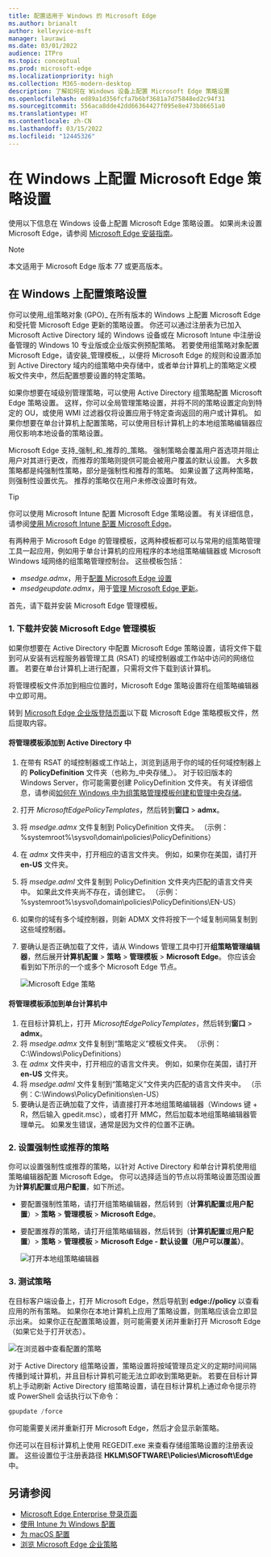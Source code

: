 ```yaml
---
title: 配置适用于 Windows 的 Microsoft Edge
ms.author: brianalt
author: kelleyvice-msft
manager: laurawi
ms.date: 03/01/2022
audience: ITPro
ms.topic: conceptual
ms.prod: microsoft-edge
ms.localizationpriority: high
ms.collection: M365-modern-desktop
description: 了解如何在 Windows 设备上配置 Microsoft Edge 策略设置
ms.openlocfilehash: ed89a1d356fcfa7b6bf3681a7d75848ed2c94f31
ms.sourcegitcommit: 556aca8dde42dd66364427f095e8e473b86651a0
ms.translationtype: HT
ms.contentlocale: zh-CN
ms.lasthandoff: 03/15/2022
ms.locfileid: "12445326"
---
```

# <a name="configure-microsoft-edge-policy-settings-on-windows"></a>在 Windows 上配置 Microsoft Edge 策略设置

使用以下信息在 Windows 设备上配置 Microsoft Edge 策略设置。 如果尚未设置 Microsoft Edge，请参阅 [Microsoft Edge 安装指南](https://go.microsoft.com/fwlink/?linkid=2187484)。

> [!NOTE]
> 本文适用于 Microsoft Edge 版本 77 或更高版本。

## <a name="configure-policy-settings-on-windows"></a>在 Windows 上配置策略设置

你可以使用_组策略对象 (GPO)_ 在所有版本的 Windows 上配置 Microsoft Edge 和受托管 Microsoft Edge 更新的策略设置。 你还可以通过注册表为已加入 Microsoft Active Directory 域的 Windows 设备或在 Microsoft Intune 中注册设备管理的 Windows 10 专业版或企业版实例预配策略。 若要使用组策略对象配置 Microsoft Edge，请安装_管理模板_，以便将 Microsoft Edge 的规则和设置添加到 Active Directory 域内的组策略中央存储中，或者单台计算机上的策略定义模板文件夹中，然后配置想要设置的特定策略。

如果你想要在域级别管理策略，可以使用 Active Directory 组策略配置 Microsoft Edge 策略设置。 这样，你可以全局管理策略设置，并将不同的策略设置定向到特定的 OU，或使用 WMI 过滤器仅将设置应用于特定查询返回的用户或计算机。 如果你想要在单台计算机上配置策略，可以使用目标计算机上的本地组策略编辑器应用仅影响本地设备的策略设置。

Microsoft Edge 支持_强制_和_推荐的_策略。 强制策略会覆盖用户首选项并阻止用户对其进行更改，而推荐的策略则提供可能会被用户覆盖的默认设置。 大多数策略都是纯强制性策略，部分是强制性和推荐的策略。 如果设置了这两种策略，则强制性设置优先。 推荐的策略仅在用户未修改设置时有效。

>[!TIP]
> 你可以使用 Microsoft Intune 配置 Microsoft Edge 策略设置。 有关详细信息，请参阅[使用 Microsoft Intune 配置 Microsoft Edge](configure-edge-with-intune.md)。

有两种用于 Microsoft Edge 的管理模板，这两种模板都可以与常用的组策略管理工具一起应用，例如用于单台计算机的应用程序的本地组策略编辑器或 Microsoft Windows 域网络的组策略管理控制台。 这些模板包括：

- *msedge.admx*，用于[配置 Microsoft Edge 设置](./microsoft-edge-policies.md)
- *msedgeupdate.admx*，用于[管理 Microsoft Edge 更新](./microsoft-edge-update-policies.md)。

首先，请下载并安装 Microsoft Edge 管理模板。

### <a name="1-download-and-install-the-microsoft-edge-administrative-template"></a>1. 下载并安装 Microsoft Edge 管理模板

如果你想要在 Active Directory 中配置 Microsoft Edge 策略设置，请将文件下载到可从安装有远程服务器管理工具 (RSAT) 的域控制器或工作站中访问的网络位置。 若要在单台计算机上进行配置，只需将文件下载到该计算机。

将管理模板文件添加到相应位置时，Microsoft Edge 策略设置将在组策略编辑器中立即可用。

转到 [Microsoft Edge 企业版登陆页面](https://aka.ms/EdgeEnterprise)以下载 Microsoft Edge 策略模板文件，然后提取内容。

#### <a name="add-the-administrative-template-to-active-directory"></a>将管理模板添加到 Active Directory 中

1. 在带有 RSAT 的域控制器或工作站上，浏览到适用于你的域的任何域控制器上的 **PolicyDefinition** 文件夹（也称为_中央存储_）。 对于较旧版本的 Windows Server，你可能需要创建 PolicyDefinition 文件夹。 有关详细信息，请参阅[如何在 Windows 中为组策略管理模板创建和管理中央存储](https://support.microsoft.com/help/3087759/how-to-create-and-manage-the-central-store-for-group-policy-administra)。
2. 打开 *MicrosoftEdgePolicyTemplates*，然后转到**窗口** > **admx**。
3. 将 *msedge.admx* 文件复制到 PolicyDefinition 文件夹。 （示例：%systemroot%\sysvol\domain\policies\PolicyDefinitions）
4. 在 *admx* 文件夹中，打开相应的语言文件夹。 例如，如果你在美国，请打开 **en-US** 文件夹。
5. 将 *msedge.adml* 文件复制到 PolicyDefinition 文件夹内匹配的语言文件夹中。 如果此文件夹尚不存在，请创建它。 （示例：%systemroot%\sysvol\domain\policies\PolicyDefinitions\EN-US）
6. 如果你的域有多个域控制器，则新 ADMX 文件将按下一个域复制间隔复制到这些域控制器。
7. 要确认是否正确加载了文件，请从 Windows 管理工具中打开**组策略管理编辑器**，然后展开**计算机配置** > **策略** > **管理模板** > **Microsoft Edge**。 你应该会看到如下所示的一个或多个 Microsoft Edge 节点。

    ![Microsoft Edge 策略](./media/configure-microsoft-edge/edge-gpo-policies.png)

#### <a name="add-the-administrative-template-to-an-individual-computer"></a>将管理模板添加到单台计算机中

1. 在目标计算机上，打开 *MicrosoftEdgePolicyTemplates*，然后转到**窗口** > **admx**。
2. 将 *msedge.admx* 文件复制到“策略定义”模板文件夹。 （示例：C:\Windows\PolicyDefinitions）
3. 在 *admx* 文件夹中，打开相应的语言文件夹。 例如，如果你在美国，请打开 **en-US** 文件夹。
4. 将 *msedge.adml* 文件复制到“策略定义”文件夹内匹配的语言文件夹中。 （示例：C:\Windows\PolicyDefinitions\en-US）
5. 要确认是否正确加载了文件，请直接打开本地组策略编辑器（Windows 键 + R，然后输入 gpedit.msc），或者打开 MMC，然后加载本地组策略编辑器管理单元。 如果发生错误，通常是因为文件的位置不正确。

### <a name="2-set-mandatory-or-recommended-policies"></a>2. 设置强制性或推荐的策略

你可以设置强制性或推荐的策略，以针对 Active Directory 和单台计算机使用组策略编辑器配置 Microsoft Edge。 你可以选择适当的节点以将策略设置范围设置为**计算机配置**或**用户配置**，如下所述。

- 要配置强制性策略，请打开组策略编辑器，然后转到（**计算机配置**或**用户配置**）> **策略** > **管理模板** > **Microsoft Edge**。
- 要配置推荐的策略，请打开组策略编辑器，然后转到（**计算机配置**或**用户配置**）> **策略** > **管理模板** > **Microsoft Edge - 默认设置（用户可以覆盖）**。

  ![打开本地组策略编辑器](./media/configure-microsoft-edge/edge-ad-policy.png)

### <a name="3-test-your-policies"></a>3. 测试策略

在目标客户端设备上，打开 Microsoft Edge，然后导航到 **edge://policy** 以查看应用的所有策略。 如果你在本地计算机上应用了策略设置，则策略应该会立即显示出来。 如果你正在配置策略设置，则可能需要关闭并重新打开 Microsoft Edge（如果它处于打开状态）。

![在浏览器中查看配置的策略](./media/configure-microsoft-edge/edge-gpEdit.png)

对于 Active Directory 组策略设置，策略设置将按域管理员定义的定期时间间隔传播到域计算机，并且目标计算机可能无法立即收到策略更新。 若要在目标计算机上手动刷新 Active Directory 组策略设置，请在目标计算机上通过命令提示符或 PowerShell 会话执行以下命令：

``` powershell
gpupdate /force
```

你可能需要关闭并重新打开 Microsoft Edge，然后才会显示新策略。

你还可以在目标计算机上使用 REGEDIT.exe 来查看存储组策略设置的注册表设置。 这些设置位于注册表路径 **HKLM\SOFTWARE\Policies\Microsoft\Edge** 中。

## <a name="see-also"></a>另请参阅

- [Microsoft Edge Enterprise 登录页面](https://aka.ms/EdgeEnterprise)
- [使用 Intune 为 Windows 配置](configure-edge-with-intune.md)
- [为 macOS 配置](configure-microsoft-edge-on-mac.md)
- [浏览 Microsoft Edge 企业策略](microsoft-edge-policies.md)


